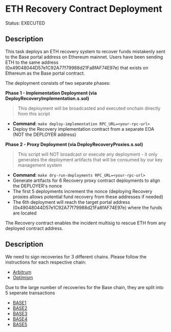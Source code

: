 # ETH Recovery Contract Deployment

Status: EXECUTED

## Description

This task deploys an ETH recovery system to recover funds mistakenly sent to the Base portal address on Ethereum mainnet. Users have been sending ETH to the same address (0x49048044D57e1C92A77f79988d21Fa8fAF74E97e) that exists on Ethereum as the Base portal contract.

The deployment consists of two separate phases:

**Phase 1 - Implementation Deployment (via DeployRecoveryImplementation.s.sol)**

> This deployment will be broadcasted and executed onchain directly from this script

- **Command**: `make deploy-implementation RPC_URL=<your-rpc-url>`
- Deploy the Recovery implementation contract from a separate EOA (NOT the DEPLOYER address)

**Phase 2 - Proxy Deployment (via DeployRecoveryProxies.s.sol)**

> This script will NOT broadcast or execute any deployment - it only generates the deployment artifacts that will be consumed by our key management system

- **Command**: `make dry-run-deployments RPC_URL=<your-rpc-url>`
- Generate artifacts for 6 Recovery proxy contract deployments to align the DEPLOYER's nonce
- The first 5 deployments increment the nonce (deploying Recovery proxies allows potential fund recovery from these addresses if needed)
- The 6th deployment will reach the target portal address (0x49048044D57e1C92A77f79988d21Fa8fAF74E97e) where the funds are located

The Recovery contract enables the incident multisig to rescue ETH from any deployed contract address.

## Description

We need to sign recoveries for 3 different chains. Please follow the instructions for each respective chain:

- [Arbitrum](./ARBITRUM_VALIDATION.md)
- [Optimism](./OPTIMISM_VALIDATION.md)

Due to the large number of recoveries for the Base chain, they are split into 5 seperate transactions

- [BASE1](./BASE_VALIDATION.md)
- [BASE2](./BASE_VALIDATION.md)
- [BASE3](./BASE_VALIDATION.md)
- [BASE4](./BASE_VALIDATION.md)
- [BASE5](./BASE_VALIDATION.md)
